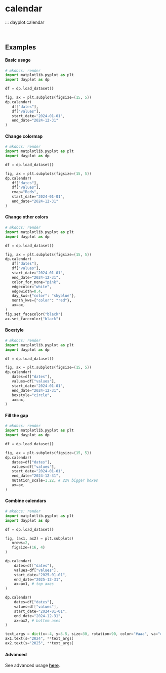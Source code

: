 # calendar

::: dayplot.calendar

<br>

## Examples


#### Basic usage

```py
# mkdocs: render
import matplotlib.pyplot as plt
import dayplot as dp

df = dp.load_dataset()

fig, ax = plt.subplots(figsize=(15, 5))
dp.calendar(
   df["dates"],
   df["values"],
   start_date="2024-01-01",
   end_date="2024-12-31"
)
```

#### Change colormap

```py hl_lines="11"
# mkdocs: render
import matplotlib.pyplot as plt
import dayplot as dp

df = dp.load_dataset()

fig, ax = plt.subplots(figsize=(15, 5))
dp.calendar(
   df["dates"],
   df["values"],
   cmap="Reds",
   start_date="2024-01-01",
   end_date="2024-12-31"
)
```

#### Change other colors

```py hl_lines="13 14 15 16 17 20 21"
# mkdocs: render
import matplotlib.pyplot as plt
import dayplot as dp

df = dp.load_dataset()

fig, ax = plt.subplots(figsize=(15, 5))
dp.calendar(
   df["dates"],
   df["values"],
   start_date="2024-01-01",
   end_date="2024-12-31",
   color_for_none="pink",
   edgecolor="white",
   edgewidth=0.4,
   day_kws={"color": "skyblue"},
   month_kws={"color": "red"},
   ax=ax,
)
fig.set_facecolor("black")
ax.set_facecolor("black")
```

#### Boxstyle

```py hl_lines="13"
# mkdocs: render
import matplotlib.pyplot as plt
import dayplot as dp

df = dp.load_dataset()

fig, ax = plt.subplots(figsize=(15, 5))
dp.calendar(
   dates=df["dates"],
   values=df["values"],
   start_date="2024-01-01",
   end_date="2024-12-31",
   boxstyle="circle",
   ax=ax,
)
```

#### Fill the gap

```py hl_lines="13"
# mkdocs: render
import matplotlib.pyplot as plt
import dayplot as dp

df = dp.load_dataset()

fig, ax = plt.subplots(figsize=(15, 5))
dp.calendar(
   dates=df["dates"],
   values=df["values"],
   start_date="2024-01-01",
   end_date="2024-12-31",
   mutation_scale=1.22, # 22% bigger boxes
   ax=ax,
)
```

#### Combine calendars

```py hl_lines="8 17 25 28 29 30"
# mkdocs: render
import matplotlib.pyplot as plt
import dayplot as dp

df = dp.load_dataset()

fig, (ax1, ax2) = plt.subplots(
   nrows=2,
   figsize=(16, 4)
)

dp.calendar(
    dates=df["dates"],
    values=df["values"],
    start_date="2025-01-01",
    end_date="2025-12-31",
    ax=ax1, # top axes
)

dp.calendar(
    dates=df["dates"],
    values=df["values"],
    start_date="2024-01-01",
    end_date="2024-12-31",
    ax=ax2, # bottom axes
)

text_args = dict(x=-4, y=3.5, size=30, rotation=90, color="#aaa", va="center")
ax1.text(s="2024", **text_args)
ax2.text(s="2025", **text_args)
```

#### Advanced

See advanced usage [**here**](../../tuto/advanced/).
